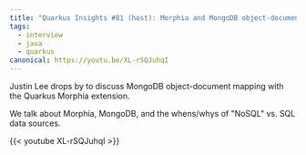 ```yaml
---
title: "Quarkus Insights #81 (host): Morphia and MongoDB object-document mapping"
tags:
  - interview
  - java
  - quarkus
canonical: https://youtu.be/XL-rSQJuhqI
---
```


Justin Lee drops by to discuss MongoDB object-document mapping with the Quarkus Morphia extension.

We talk about Morphia, MongoDB, and the whens/whys of "NoSQL" vs. SQL data sources.

{{< youtube XL-rSQJuhqI >}}